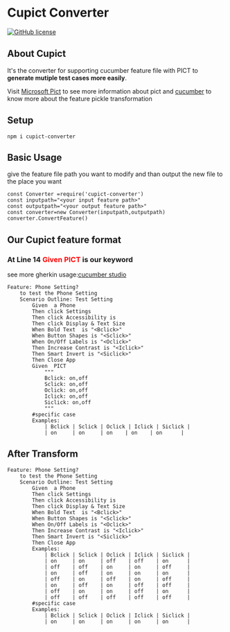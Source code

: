 # Cupict Converter

[![GitHub license](https://img.shields.io/badge/license-MIT-blue.svg)](https://github.com/tarkers/cupict-converter/blob/main/LICENSE)
## About Cupict 
It's the  converter for supporting cucumber feature file with PICT to **generate mutiple test cases more easily**.

Visit [Microsoft Pict](https://github.com/Microsoft/pict/blob/main/doc/pict.md) to see more information about pict and [cucumber](https://github.com/cucumber/cucumber-js/blob/HEAD/CONTRIBUTING.md) to know more about the feature pickle transformation

## Setup
```
npm i cupict-converter
```

## Basic Usage
give the feature file path you want to modify and than output the new file to the place you want
```javascript=
const Converter =require('cupict-converter')
const inputpath="<your input feature path>"
const outputpath="<your output feature path>"
const converter=new Converter(inputpath,outputpath)
converter.ConvertFeature()
```

## Our Cupict feature format
### At Line 14 <font color="red"> Given PICT </font> is our keyword
see more gherkin usage:[cucumber studio](https://cucumber.io/docs/gherkin/reference/)
```gherkin=
Feature: Phone Setting?
    to test the Phone Setting
    Scenario Outline: Test Setting
        Given  a Phone
        Then click Settings
        Then click Accessibility is
        Then click Display & Text Size
        When Bold Text  is "<Bclick>"
        When Button Shapes is "<Sclick>"
        When On/Off Labels is "<Oclick>"
        Then Increase Contrast is "<Iclick>"
        Then Smart Invert is "<Siclick>"
        Then Close App
        Given  PICT
            """
            Bclick: on,off
            Sclick: on,off
            Oclick: on,off
            Iclick: on,off
            Siclick: on,off
            """
        #specific case
        Examples:
            | Bclick | Sclick | Oclick | Iclick | Siclick |
            | on     | on     | on    | on    | on      |
```

## After Transform
```gherkin=
Feature: Phone Setting?
    to test the Phone Setting
    Scenario Outline: Test Setting
        Given  a Phone
        Then click Settings
        Then click Accessibility is
        Then click Display & Text Size
        When Bold Text  is "<Bclick>"
        When Button Shapes is "<Sclick>"
        When On/Off Labels is "<Oclick>"
        Then Increase Contrast is "<Iclick>"
        Then Smart Invert is "<Siclick>"
        Then Close App
        Examples:
            | Bclick | Sclick | Oclick | Iclick | Siclick |
            | on     | on     | off    | off    | on      |
            | off    | off    | on     | on     | off     |
            | on     | off    | on     | on     | on      |
            | off    | on     | off    | on     | off     |
            | on     | off    | on     | off    | off     |
            | off    | on     | on     | off    | on      |
            | off    | off    | off    | off    | off     |
        #specific case
        Examples:
            | Bclick | Sclick | Oclick | Iclick | Siclick |
            | on     | on     | on     | on     | on      |
```



